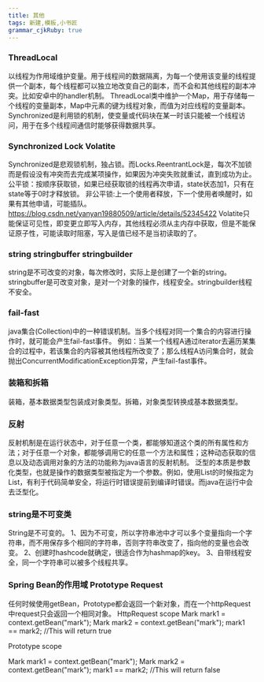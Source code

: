 ```yaml
---
title: 其他
tags: 新建,模板,小书匠
grammar_cjkRuby: true
---
```


### ThreadLocal
以线程为作用域维护变量。用于线程间的数据隔离，为每一个使用该变量的线程提供一个副本，每个线程都可以独立地改变自己的副本，而不会和其他线程的副本冲突。比如安卓中的handler机制。
ThreadLocal类中维护一个Map，用于存储每一个线程的变量副本，Map中元素的键为线程对象，而值为对应线程的变量副本。
Synchronized是利用锁的机制，使变量或代码块在某一时该只能被一个线程访问，用于在多个线程间通信时能够获得数据共享。 
### Synchronized  Lock Volatite
Synchronized是悲观锁机制，独占锁。而Locks.ReentrantLock是，每次不加锁而是假设没有冲突而去完成某项操作，如果因为冲突失败就重试，直到成功为止。
公平锁：按顺序获取锁，如果已经获取锁的线程再次申请，state状态加1，只有在state等于0时才释放锁。
非公平锁:上一个使用者释放，下一个使用者唤醒时，如果有其他申请，可能插队。
https://blog.csdn.net/yanyan19880509/article/details/52345422
Volatite只能保证可见性，即变更立即写入内存，其他线程必须从主内存中获取，但是不能保证原子性，可能读取时阻塞，写入是值已经不是当初读取的了。
### string stringbuffer stringbuilder
string是不可改变的对象，每次修改时，实际上是创建了一个新的string。stringbuffer是可改变对象，是对一个对象的操作，线程安全。stringbuilder线程不安全。
### fail-fast
java集合(Collection)中的一种错误机制。当多个线程对同一个集合的内容进行操作时，就可能会产生fail-fast事件。 
例如：当某一个线程A通过iterator去遍历某集合的过程中，若该集合的内容被其他线程所改变了；那么线程A访问集合时，就会抛出ConcurrentModificationException异常，产生fail-fast事件。
### 装箱和拆箱
装箱，基本数据类型包装成对象类型。拆箱，对象类型转换成基本数据类型。
### 反射
反射机制是在运行状态中，对于任意一个类，都能够知道这个类的所有属性和方法；对于任意一个对象，都能够调用它的任意一个方法和属性；这种动态获取的信息以及动态调用对象的方法的功能称为java语言的反射机制。
泛型的本质是参数化类型，也就是操作的数据类型被指定为一个参数。例如，使用List的时候指定为List，有利于代码简单安全，将运行时错误提前到编译时错误。而java在运行中会去泛型化。
### string是不可变类
String是不可变的。
1、因为不可变，所以字符串池中才可以多个变量指向一个字符串，而不用保存多个相同的字符串，否则字符串改变了，指向他的变量也会改变。
2、创建时hashcode就确定，很适合作为hashmap的key。
3、自带线程安全，同一个字符串可以被多个线程共享。
### Spring Bean的作用域 Prototype Request
任何时候使用getBean，Prototype都会返回一个新对象，而在一个httpRequest中request只会返回一个相同对象。
HttpRequest scope
Mark mark1 = context.getBean("mark");
Mark mark2 = context.getBean("mark");
mark1 == mark2; //This will return true

Prototype scope

Mark mark1 = context.getBean("mark");
Mark mark2 = context.getBean("mark");
mark1 == mark2; //This will return false